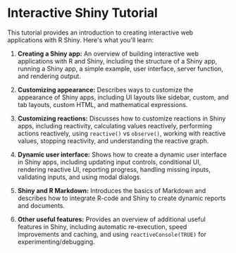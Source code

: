 # Interactive Shiny Tutorial

This tutorial provides an introduction to creating interactive web applications with R Shiny. 
Here's what you'll learn:
 
1. __Creating a Shiny app:__ An overview of building interactive web applications with R and Shiny, including the structure of a Shiny app, running a Shiny app, a simple example, user interface, server function, and rendering output.

2. __Customizing appearance:__ Describes ways to customize the appearance of Shiny apps, including UI layouts like sidebar, custom, and tab layouts, custom HTML, and mathematical expressions.

3. __Customizing reactions:__ Discusses how to customize reactions in Shiny apps, including reactivity, calculating values reactively, performing actions reactively, using `reactive()` vs `observe()`, working with reactive values, stopping reactivity, and understanding the reactive graph.

4. __Dynamic user interface:__ Shows how to create a dynamic user interface in Shiny apps, including updating input controls, conditional UI, rendering reactive UI, reporting progress, handling missing inputs, validating inputs, and using modal dialogs.

5. __Shiny and R Markdown:__ Introduces the basics of Markdown and describes how to integrate R-code and Shiny to create dynamic reports and documents.

6. __Other useful features:__ Provides an overview of additional useful features in Shiny, including automatic re-execution, speed improvements and caching, and using `reactiveConsole(TRUE)` for experimenting/debugging.

